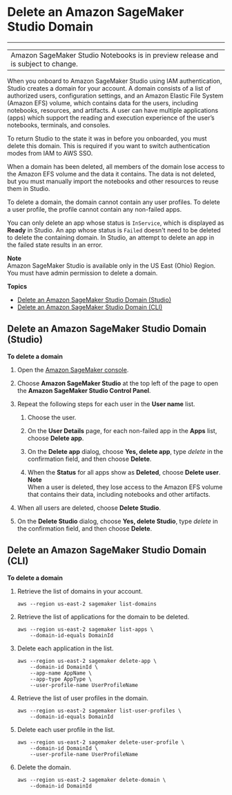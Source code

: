 # Delete an Amazon SageMaker Studio Domain<a name="gs-studio-delete-domain"></a>


****  

|  | 
| --- |
| Amazon SageMaker Studio Notebooks is in preview release and is subject to change\. | 

When you onboard to Amazon SageMaker Studio using IAM authentication, Studio creates a domain for your account\. A domain consists of a list of authorized users, configuration settings, and an Amazon Elastic File System \(Amazon EFS\) volume, which contains data for the users, including notebooks, resources, and artifacts\. A user can have multiple applications \(apps\) which support the reading and execution experience of the user’s notebooks, terminals, and consoles\.

To return Studio to the state it was in before you onboarded, you must delete this domain\. This is required if you want to switch authentication modes from IAM to AWS SSO\.

When a domain has been deleted, all members of the domain lose access to the Amazon EFS volume and the data it contains\. The data is not deleted, but you must manually import the notebooks and other resources to reuse them in Studio\.

To delete a domain, the domain cannot contain any user profiles\. To delete a user profile, the profile cannot contain any non\-failed apps\.

You can only delete an app whose status is `InService`, which is displayed as **Ready** in Studio\. An app whose status is `Failed` doesn't need to be deleted to delete the containing domain\. In Studio, an attempt to delete an app in the failed state results in an error\.

**Note**  
Amazon SageMaker Studio is available only in the US East \(Ohio\) Region\.  
You must have admin permission to delete a domain\.

**Topics**
+ [Delete an Amazon SageMaker Studio Domain \(Studio\)](#gs-studio-delete-domain-studio)
+ [Delete an Amazon SageMaker Studio Domain \(CLI\)](#gs-studio-delete-domain-cli)

## Delete an Amazon SageMaker Studio Domain \(Studio\)<a name="gs-studio-delete-domain-studio"></a>

**To delete a domain**

1. Open the [Amazon SageMaker console](https://console.aws.amazon.com/sagemaker/)\.

1. Choose **Amazon SageMaker Studio** at the top left of the page to open the **Amazon SageMaker Studio Control Panel**\.

1. Repeat the following steps for each user in the **User name** list\.

   1. Choose the user\.

   1. On the **User Details** page, for each non\-failed app in the **Apps** list, choose **Delete app**\.

   1. On the **Delete app** dialog, choose **Yes, delete app**, type *delete* in the confirmation field, and then choose **Delete**\.

   1. When the **Status** for all apps show as **Deleted**, choose **Delete user**\.
**Note**  
When a user is deleted, they lose access to the Amazon EFS volume that contains their data, including notebooks and other artifacts\.

1. When all users are deleted, choose **Delete Studio**\.

1. On the **Delete Studio** dialog, choose **Yes, delete Studio**, type *delete* in the confirmation field, and then choose **Delete**\.

## Delete an Amazon SageMaker Studio Domain \(CLI\)<a name="gs-studio-delete-domain-cli"></a>

**To delete a domain**

1. Retrieve the list of domains in your account\.

   ```
   aws --region us-east-2 sagemaker list-domains
   ```

1. Retrieve the list of applications for the domain to be deleted\.

   ```
   aws --region us-east-2 sagemaker list-apps \
       --domain-id-equals DomainId
   ```

1. Delete each application in the list\.

   ```
   aws --region us-east-2 sagemaker delete-app \
       --domain-id DomainId \
       --app-name AppName \
       --app-type AppType \
       --user-profile-name UserProfileName
   ```

1. Retrieve the list of user profiles in the domain\.

   ```
   aws --region us-east-2 sagemaker list-user-profiles \
       --domain-id-equals DomainId
   ```

1. Delete each user profile in the list\.

   ```
   aws --region us-east-2 sagemaker delete-user-profile \
       --domain-id DomainId \
       --user-profile-name UserProfileName
   ```

1. Delete the domain\.

   ```
   aws --region us-east-2 sagemaker delete-domain \
       --domain-id DomainId
   ```